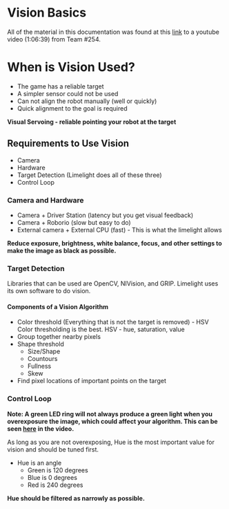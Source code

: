 # Vision Basics

All of the material in this documentation was found at this [link](https://www.youtube.com/watch?v=rLwOkAJqImo) to a youtube video (1:06:39) from Team #254.

# When is Vision Used?

* The game has a reliable target
* A simpler sensor could not be used
* Can not align the robot manually (well or quickly)
* Quick alignment to the goal is required

**Visual Servoing - reliable pointing your robot at the target**

## Requirements to Use Vision

* Camera
* Hardware
* Target Detection (Limelight does all of these three)
* Control Loop

### Camera and Hardware

* Camera + Driver Station (latency but you get visual feedback)
* Camera + Roborio (slow but easy to do)
* External camera + External CPU (fast) - This is what the limelight allows

**Reduce exposure, brightness, white balance, focus, and other settings to make the image as black as possible.**

### Target Detection

Libraries that can be used are OpenCV, NIVision, and GRIP. Limelight uses its own software to do vision.

#### Components of a Vision Algorithm

* Color threshold (Everything that is not the target is removed) - HSV Color thresholding is the best. HSV - hue, saturation, value
* Group together nearby pixels
* Shape threshold
  * Size/Shape
  * Countours
  * Fullness
  * Skew
* Find pixel locations of important points on the target

### Control Loop

**Note: A green LED ring will not always produce a green light when you overexposure the image, which could affect your algorithm. This can be seen [here](https://youtu.be/rLwOkAJqImo?t=1046) in the video.**

As long as you are not overexposing, Hue is the most important value for vision and should be tuned first.

* Hue is an angle
  * Green is 120 degrees
  * Blue is 0 degrees
  * Red is 240 degrees

**Hue should be filtered as narrowly as possible.**
